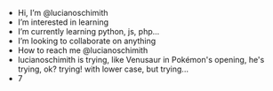 - Hi, I’m @lucianoschimith
- I’m interested in learning
- I’m currently learning python, js, php...
- I’m looking to collaborate on anything
- How to reach me @lucianoschimith
- lucianoschimith is trying, like Venusaur in Pokémon's opening, he's trying, ok? trying! with lower case, but trying...
- 7 
